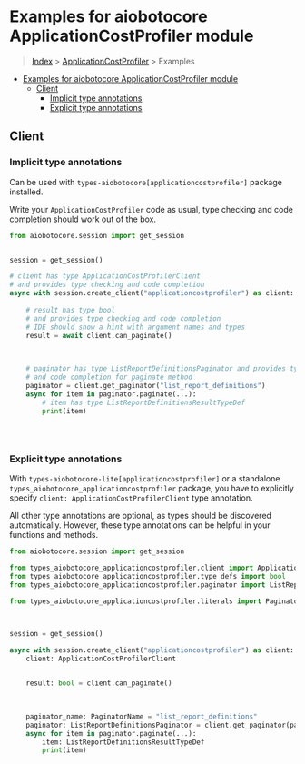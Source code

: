 <a id="examples-for-aiobotocore-applicationcostprofiler-module"></a>

# Examples for aiobotocore ApplicationCostProfiler module

> [Index](../README.md) > [ApplicationCostProfiler](./README.md) > Examples

- [Examples for aiobotocore ApplicationCostProfiler module](#examples-for-aiobotocore-applicationcostprofiler-module)
  - [Client](#client)
    - [Implicit type annotations](#implicit-type-annotations)
    - [Explicit type annotations](#explicit-type-annotations)

<a id="client"></a>

## Client

<a id="implicit-type-annotations"></a>

### Implicit type annotations

Can be used with `types-aiobotocore[applicationcostprofiler]` package
installed.

Write your `ApplicationCostProfiler` code as usual, type checking and code
completion should work out of the box.

```python
from aiobotocore.session import get_session


session = get_session()

# client has type ApplicationCostProfilerClient
# and provides type checking and code completion
async with session.create_client("applicationcostprofiler") as client:
    
    # result has type bool
    # and provides type checking and code completion
    # IDE should show a hint with argument names and types
    result = await client.can_paginate()
    

    
    # paginator has type ListReportDefinitionsPaginator and provides type checking
    # and code completion for paginate method
    paginator = client.get_paginator("list_report_definitions")
    async for item in paginator.paginate(...):
        # item has type ListReportDefinitionsResultTypeDef
        print(item)
    

    
```

<a id="explicit-type-annotations"></a>

### Explicit type annotations

With `types-aiobotocore-lite[applicationcostprofiler]` or a standalone
`types_aiobotocore_applicationcostprofiler` package, you have to explicitly
specify `client: ApplicationCostProfilerClient` type annotation.

All other type annotations are optional, as types should be discovered
automatically. However, these type annotations can be helpful in your functions
and methods.

```python
from aiobotocore.session import get_session

from types_aiobotocore_applicationcostprofiler.client import ApplicationCostProfilerClient
from types_aiobotocore_applicationcostprofiler.type_defs import bool
from types_aiobotocore_applicationcostprofiler.paginator import ListReportDefinitionsPaginator

from types_aiobotocore_applicationcostprofiler.literals import PaginatorName



session = get_session()

async with session.create_client("applicationcostprofiler") as client:
    client: ApplicationCostProfilerClient

    
    result: bool = client.can_paginate()
    

    
    paginator_name: PaginatorName = "list_report_definitions"
    paginator: ListReportDefinitionsPaginator = client.get_paginator(paginator_name)
    async for item in paginator.paginate(...):
        item: ListReportDefinitionsResultTypeDef
        print(item)
    

    
```
